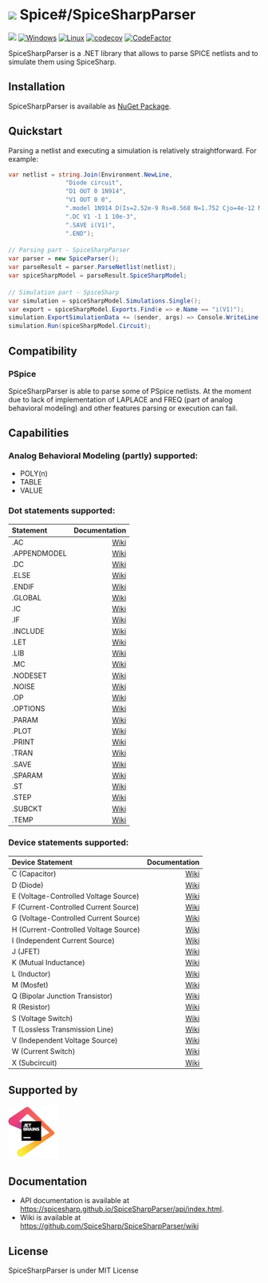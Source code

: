 # <img src="https://spicesharp.github.io/SpiceSharp/api/images/logo_full.svg" width="45px" /> Spice#/SpiceSharpParser
 [<img src="https://img.shields.io/nuget/vpre/SpiceSharp-Parser.svg">]( https://www.nuget.org/packages/SpiceSharp-Parser)
[![Windows](https://ci.appveyor.com/api/projects/status/d8tpj2hm3hcullmw/branch/master?svg=true)](https://ci.appveyor.com/project/marcin-golebiowski/spicesharpparser/branch/master)
[![Linux](https://travis-ci.org/SpiceSharp/SpiceSharpParser.svg?branch=master)](https://travis-ci.org/SpiceSharp/SpiceSharpParser?branch=master)
[![codecov](https://codecov.io/gh/SpiceSharp/SpiceSharpParser/branch/master/graph/badge.svg)](https://codecov.io/gh/SpiceSharp/SpiceSharpParser)
[![CodeFactor](https://www.codefactor.io/repository/github/spicesharp/spicesharpparser/badge)](https://www.codefactor.io/repository/github/spicesharp/spicesharpparser)

SpiceSharpParser is a .NET library that allows to parse SPICE netlists and to simulate them using SpiceSharp.

## Installation

SpiceSharpParser is available as [NuGet Package](https://www.nuget.org/packages/SpiceSharp-Parser).

## Quickstart

Parsing a netlist and executing a simulation is relatively straightforward. For example:

```csharp
var netlist = string.Join(Environment.NewLine,
                "Diode circuit",
                "D1 OUT 0 1N914",
                "V1 OUT 0 0",
                ".model 1N914 D(Is=2.52e-9 Rs=0.568 N=1.752 Cjo=4e-12 M=0.4 tt=20e-9)",
                ".DC V1 -1 1 10e-3",
                ".SAVE i(V1)",
                ".END");

// Parsing part - SpiceSharpParser
var parser = new SpiceParser();
var parseResult = parser.ParseNetlist(netlist);
var spiceSharpModel = parseResult.SpiceSharpModel;

// Simulation part - SpiceSharp
var simulation = spiceSharpModel.Simulations.Single();
var export = spiceSharpModel.Exports.Find(e => e.Name == "i(V1)");
simulation.ExportSimulationData += (sender, args) => Console.WriteLine(export.Extract());
simulation.Run(spiceSharpModel.Circuit);    

```
## Compatibility
### PSpice
SpiceSharpParser is able to parse some of PSpice netlists. 
At the moment due to lack of implementation of LAPLACE and FREQ (part of analog behavioral modeling) and other features parsing or execution can fail.


## Capabilities
### Analog Behavioral Modeling (partly) supported:
* POLY(n)
* TABLE 
* VALUE

### Dot statements supported:
|  Statement  |  Documentation   |
|:------------|-----------------------:|
|.AC          |[Wiki](https://github.com/SpiceSharp/SpiceSharpParser/wiki/.AC)|
|.APPENDMODEL |[Wiki](https://github.com/SpiceSharp/SpiceSharpParser/wiki/.APPENDMODEL)|
|.DC          |[Wiki](https://github.com/SpiceSharp/SpiceSharpParser/wiki/.DC)|
|.ELSE        |[Wiki](https://github.com/SpiceSharp/SpiceSharpParser/wiki/.ELSE)|
|.ENDIF       |[Wiki](https://github.com/SpiceSharp/SpiceSharpParser/wiki/.ENDIF)|
|.GLOBAL      |[Wiki](https://github.com/SpiceSharp/SpiceSharpParser/wiki/.GLOBAL)|         
|.IC          |[Wiki](https://github.com/SpiceSharp/SpiceSharpParser/wiki/.IC)|
|.IF          |[Wiki](https://github.com/SpiceSharp/SpiceSharpParser/wiki/.IF)|
|.INCLUDE     |[Wiki](https://github.com/SpiceSharp/SpiceSharpParser/wiki/.INCLUDE)|
|.LET         |[Wiki](https://github.com/SpiceSharp/SpiceSharpParser/wiki/.LET)|
|.LIB         |[Wiki](https://github.com/SpiceSharp/SpiceSharpParser/wiki/.LIB)|
|.MC          |[Wiki](https://github.com/SpiceSharp/SpiceSharpParser/wiki/.MC)|
|.NODESET     |[Wiki](https://github.com/SpiceSharp/SpiceSharpParser/wiki/.NODESET)|
|.NOISE       |[Wiki](https://github.com/SpiceSharp/SpiceSharpParser/wiki/.NOISE)|
|.OP          |[Wiki](https://github.com/SpiceSharp/SpiceSharpParser/wiki/.OP)|
|.OPTIONS     |[Wiki](https://github.com/SpiceSharp/SpiceSharpParser/wiki/.OPTIONS)|
|.PARAM       |[Wiki](https://github.com/SpiceSharp/SpiceSharpParser/wiki/.PARAM)|
|.PLOT        |[Wiki](https://github.com/SpiceSharp/SpiceSharpParser/wiki/.PLOT)|
|.PRINT       |[Wiki](https://github.com/SpiceSharp/SpiceSharpParser/wiki/.PRINT)|
|.TRAN        |[Wiki](https://github.com/SpiceSharp/SpiceSharpParser/wiki/.TRAN)|
|.SAVE        |[Wiki](https://github.com/SpiceSharp/SpiceSharpParser/wiki/.SAVE)|
|.SPARAM       |[Wiki](https://github.com/SpiceSharp/SpiceSharpParser/wiki/.SPARAM)|
|.ST          |[Wiki](https://github.com/SpiceSharp/SpiceSharpParser/wiki/.ST)||
|.STEP        |[Wiki](https://github.com/SpiceSharp/SpiceSharpParser/wiki/.STEP)|
|.SUBCKT      |[Wiki](https://github.com/SpiceSharp/SpiceSharpParser/wiki/.SUBCKT)|
|.TEMP        |[Wiki](https://github.com/SpiceSharp/SpiceSharpParser/wiki/.TEMP)|

### Device statements supported:
| Device Statement  |  Documentation   |
|:------------|-----------------------:|
|C (Capacitor)|[Wiki](https://github.com/SpiceSharp/SpiceSharpParser/wiki/C)|
|D (Diode)|[Wiki](https://github.com/SpiceSharp/SpiceSharpParser/wiki/D)|
|E (Voltage-Controlled Voltage Source)|[Wiki](https://github.com/SpiceSharp/SpiceSharpParser/wiki/E)|
|F (Current-Controlled Current Source)|[Wiki](https://github.com/SpiceSharp/SpiceSharpParser/wiki/F)|
|G (Voltage-Controlled Current Source)|[Wiki](https://github.com/SpiceSharp/SpiceSharpParser/wiki/G)|
|H (Current-Controlled Voltage Source)|[Wiki](https://github.com/SpiceSharp/SpiceSharpParser/wiki/H)|
|I (Independent Current Source)|[Wiki](https://github.com/SpiceSharp/SpiceSharpParser/wiki/I)|
|J (JFET)|[Wiki](https://github.com/SpiceSharp/SpiceSharpParser/wiki/J)|
|K (Mutual Inductance)|[Wiki](https://github.com/SpiceSharp/SpiceSharpParser/wiki/K)|
|L (Inductor)|[Wiki](https://github.com/SpiceSharp/SpiceSharpParser/wiki/L)|
|M (Mosfet)|[Wiki](https://github.com/SpiceSharp/SpiceSharpParser/wiki/M)|
|Q (Bipolar Junction Transistor)|[Wiki](https://github.com/SpiceSharp/SpiceSharpParser/wiki/Q)|
|R (Resistor)|[Wiki](https://github.com/SpiceSharp/SpiceSharpParser/wiki/R)|
|S (Voltage Switch)|[Wiki](https://github.com/SpiceSharp/SpiceSharpParser/wiki/S)|
|T (Lossless Transmission Line)|[Wiki](https://github.com/SpiceSharp/SpiceSharpParser/wiki/T)|
|V (Independent Voltage Source)|[Wiki](https://github.com/SpiceSharp/SpiceSharpParser/wiki/V)|
|W (Current Switch)|[Wiki](https://github.com/SpiceSharp/SpiceSharpParser/wiki/W)|
|X (Subcircuit)|[Wiki](https://github.com/SpiceSharp/SpiceSharpParser/wiki/X)|

## Supported by
[<img src="jetbrains.png" width=100/>](https://www.jetbrains.com/?from=SpiceSharpParser)

## Documentation
* API documentation is available at <https://spicesharp.github.io/SpiceSharpParser/api/index.html>.
* Wiki is available at <https://github.com/SpiceSharp/SpiceSharpParser/wiki>

## License
SpiceSharpParser is under MIT License
